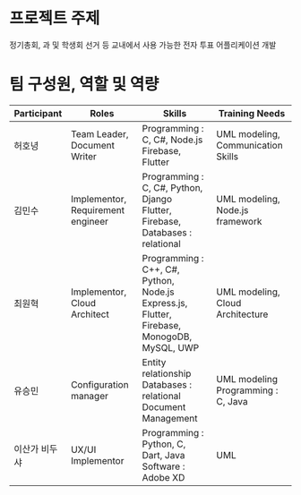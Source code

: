 # 프로젝트 주제 #

정기총회, 과 및 학생회 선거 등 교내에서 사용 가능한 전자 투표 어플리케이션 개발


# 팀 구성원, 역할 및 역량 #

|Participant|Roles|Skills|Training Needs|
|------|---|---|---|
|허호녕|Team Leader, Document Writer| Programming : C, C#, Node.js <br> Firebase, Flutter | UML modeling, Communication Skills |
|김민수|Implementor, Requirement engineer| Programming : C, C#, Python, Django <br> Flutter, Firebase, Databases : relational | UML modeling, Node.js framework|
|최원혁|Implementor, Cloud Architect| Programming : C++, C#, Python, Node.js <br> Express.js, Flutter, Firebase, MonogoDB, MySQL, UWP | UML modeling, Cloud Architecture |
|유승민| Configuration manager| Entity relationship <br> Databases : relational <br> Document Management| UML modeling <br> Programming : C, Java |
|이산가 비두샤|UX/UI Implementor| Programming : Python, C, Dart, Java <br> Software : Adobe XD | UML
